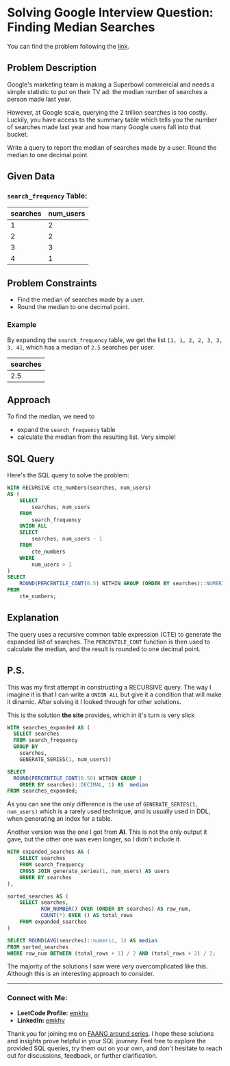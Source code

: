 # Solving Google Interview Question: Finding Median Searches
You can find the problem following the [link](https://datalemur.com/questions/median-search-freq).

## Problem Description

Google's marketing team is making a Superbowl commercial and needs a simple statistic to put on their TV ad: the median number of searches a person made last year.

However, at Google scale, querying the 2 trillion searches is too costly. Luckily, you have access to the summary table which tells you the number of searches made last year and how many Google users fall into that bucket.

Write a query to report the median of searches made by a user. Round the median to one decimal point.

## Given Data

### `search_frequency` Table:

| searches | num_users |
|----------|-----------|
| 1        | 2         |
| 2        | 2         |
| 3        | 3         |
| 4        | 1         |

## Problem Constraints

- Find the median of searches made by a user.
- Round the median to one decimal point.
  
### Example

By expanding the `search_frequency` table, we get the list `[1, 1, 2, 2, 3, 3, 3, 4]`, which has a median of `2.5` searches per user.

| searches |
|----------|
| 2.5 |

## Approach

To find the median, we need to 
  - expand the `search_frequency` table
  - calculate the median from the resulting list. Very simple!

## SQL Query

Here's the SQL query to solve the problem:

```sql
WITH RECURSIVE cte_numbers(searches, num_users) 
AS (
    SELECT 
        searches, num_users
    FROM 
        search_frequency
    UNION ALL
    SELECT    
        searches, num_users - 1
    FROM    
        cte_numbers
    WHERE 
        num_users > 1
)
SELECT 
    ROUND(PERCENTILE_CONT(0.5) WITHIN GROUP (ORDER BY searches)::NUMERIC, 1) AS "Percentile_Cont"
FROM 
    cte_numbers;
```

## Explanation

The query uses a recursive common table expression (CTE) to generate the expanded list of searches. 
The `PERCENTILE_CONT` function is then used to calculate the median, and the result is rounded to one decimal point.




## P.S.

This was my first attempt in constructing a RECURSIVE query. The way I imagine it is that I can write a `UNION ALL` but give it a condition that will make it dinamic.
After solving it I looked through for other solutions. 

This is the solution __the site__ provides, which in it's turn is very slick 
```sql
WITH searches_expanded AS (
  SELECT searches
  FROM search_frequency
  GROUP BY 
    searches, 
    GENERATE_SERIES(1, num_users))

SELECT 
  ROUND(PERCENTILE_CONT(0.50) WITHIN GROUP (
    ORDER BY searches)::DECIMAL, 1) AS  median
FROM searches_expanded;
```
As you can see the only difference is the use of `GENERATE_SERIES(1, num_users)` which is a rarely used technique, and is usually used in DDL, when generating an index for a table.


Another version was the one I got from __AI__. This is not the only output it gave, but the other one was even longer, so I didn't include it.

```sql
WITH expanded_searches AS (
    SELECT searches
    FROM search_frequency
    CROSS JOIN generate_series(1, num_users) AS users
    ORDER BY searches
),

sorted_searches AS (
    SELECT searches,
           ROW_NUMBER() OVER (ORDER BY searches) AS row_num,
           COUNT(*) OVER () AS total_rows
    FROM expanded_searches
)

SELECT ROUND(AVG(searches)::numeric, 1) AS median
FROM sorted_searches
WHERE row_num BETWEEN (total_rows + 1) / 2 AND (total_rows + 2) / 2;
```
The majority of the solutions I saw were very overcomplicated like this. Although this is an interesting approach to consider.

---

### Connect with Me:
- **LeetCode Profile:** [emkhv](https://leetcode.com/emkhv/)
- **LinkedIn:** [emkhv](https://www.linkedin.com/in/emkhv/)

Thank you for joining me on [FAANG around series](https://github.com/emkhv/FAANG_around/). I hope these solutions and insights prove helpful in your SQL journey. Feel free to explore the provided SQL queries, try them out on your own, and don't hesitate to reach out for discussions, feedback, or further clarification.

